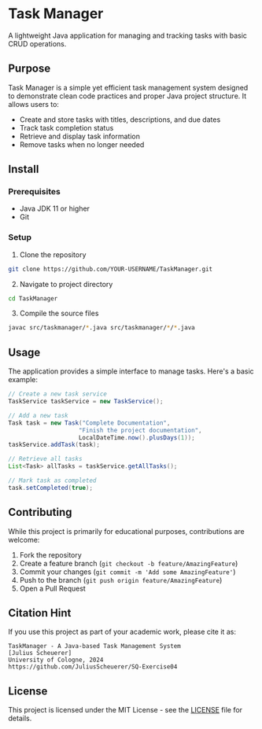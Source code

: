 # Task Manager

A lightweight Java application for managing and tracking tasks with basic CRUD operations.

## Purpose

Task Manager is a simple yet efficient task management system designed to demonstrate clean code practices and proper Java project structure. It allows users to:
- Create and store tasks with titles, descriptions, and due dates
- Track task completion status
- Retrieve and display task information
- Remove tasks when no longer needed

## Install

### Prerequisites
- Java JDK 11 or higher
- Git

### Setup
1. Clone the repository
```bash
git clone https://github.com/YOUR-USERNAME/TaskManager.git
```

2. Navigate to project directory
```bash
cd TaskManager
```

3. Compile the source files
```bash
javac src/taskmanager/*.java src/taskmanager/*/*.java
```

## Usage

The application provides a simple interface to manage tasks. Here's a basic example:

```java
// Create a new task service
TaskService taskService = new TaskService();

// Add a new task
Task task = new Task("Complete Documentation", 
                    "Finish the project documentation", 
                    LocalDateTime.now().plusDays(1));
taskService.addTask(task);

// Retrieve all tasks
List<Task> allTasks = taskService.getAllTasks();

// Mark task as completed
task.setCompleted(true);
```

## Contributing

While this project is primarily for educational purposes, contributions are welcome:

1. Fork the repository
2. Create a feature branch (`git checkout -b feature/AmazingFeature`)
3. Commit your changes (`git commit -m 'Add some AmazingFeature'`)
4. Push to the branch (`git push origin feature/AmazingFeature`)
5. Open a Pull Request

## Citation Hint

If you use this project as part of your academic work, please cite it as:

```
TaskManager - A Java-based Task Management System
[Julius Scheuerer]
University of Cologne, 2024
https://github.com/JuliusScheuerer/SQ-Exercise04
```

## License

This project is licensed under the MIT License - see the [LICENSE](LICENSE) file for details.
